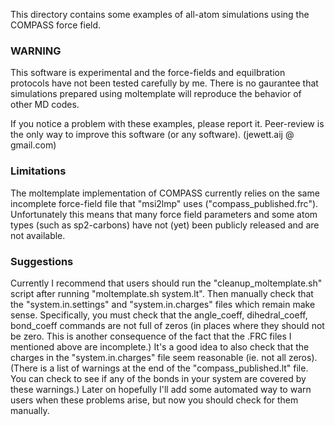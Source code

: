 This directory contains some examples of all-atom simulations using the COMPASS force field.

### WARNING

This software is experimental and the force-fields and equilbration protocols have not been tested carefully by me.  There is no gaurantee that simulations prepared using moltemplate will reproduce the behavior of other MD codes.

If you notice a problem with these examples, please report it. Peer-review is the only way to improve this software (or any software).
(jewett.aij @ gmail.com)

### Limitations

The moltemplate implementation of COMPASS currently relies on the same incomplete force-field file that "msi2lmp" uses ("compass_published.frc").  Unfortunately this means that many force field parameters and some atom types (such as sp2-carbons) have not (yet) been publicly released and are not available.

### Suggestions
Currently I recommend that users should run the "cleanup_moltemplate.sh" script after running "moltemplate.sh system.lt".  Then manually check that  the "system.in.settings" and "system.in.charges" files which remain make sense.  Specifically, you must check that the angle_coeff, dihedral_coeff, bond_coeff commands are not full of zeros (in places where they should not be zero.  This is another consequence of the fact that the .FRC files I mentioned above are incomplete.)  It's a good idea to also check that the charges in the "system.in.charges" file seem reasonable (ie. not all zeros).  (There is a list of warnings at the end of the "compass_published.lt" file.  You can check to see if any of the bonds in your system are covered by these warnings.)  Later on hopefully I'll add some automated way to warn users when these problems arise, but now you should check for them manually.
